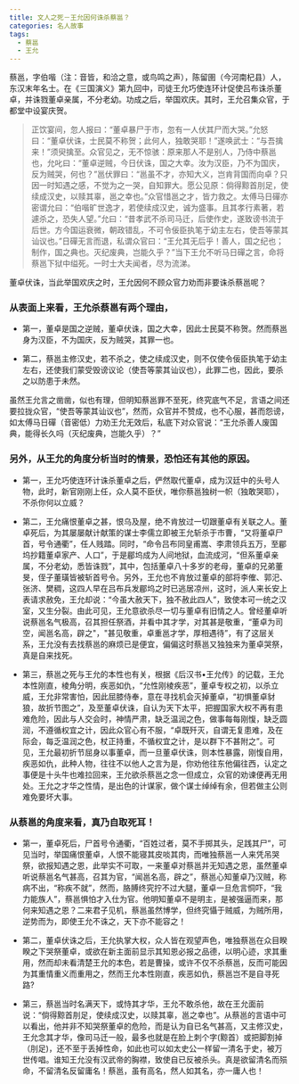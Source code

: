 ```yaml
---
title: 文人之死－王允因何诛杀蔡邕？
categories: 名人故事
tags: 
  - 蔡邕
  - 王允
---
```



蔡邕，字伯喈（注：音皆，和洽之意，或鸟鸣之声），陈留圉（今河南杞县）人，东汉末年名士。在《三国演义》第九回中，司徒王允巧使连环计促使吕布诛杀董卓，并诛戮董卓亲属，不分老幼。功成之后，举国欢庆。其时，王允召集众官，于都堂中设宴庆贺。

> 正饮宴间，忽人报曰：“董卓暴尸于市，忽有一人伏其尸而大哭。”允怒曰：“董卓伏诛，士民莫不称贺；此何人，独敢哭耶！”遂唤武士：“与吾擒来！”须臾擒至。众官见之，无不惊骇：原来那人不是别人，乃侍中蔡邕也，允叱曰：“董卓逆贼，今日伏诛，国之大幸。汝为汉臣，乃不为国庆，反为贼哭，何也？”邕伏罪曰：“邕虽不才，亦知大义，岂肯背国而向卓？只因一时知遇之感，不觉为之一哭，自知罪大。愿公见原：倘得黥首刖足，使续成汉史，以赎其辜，邕之幸也。”众官惜邕之才，皆力救之。太傅马日磾亦密谓允曰：“伯喈旷世逸才，若使续成汉史，诚为盛事。且其孝行素著，若遽杀之，恐失人望。”允曰：“昔孝武不杀司马迁，后使作史，遂致谤书流于后世。方今国运衰微，朝政错乱，不可令佞臣执笔于幼主左右，使吾等蒙其讪议也。”日磾无言而退，私谓众官曰：“王允其无后乎！善人，国之纪也；制作，国之典也。灭纪废典，岂能久乎？”当下王允不听马日磾之言，命将蔡邕下狱中缢死。一时士大夫闻者，尽为流涕。

董卓伏诛，当此举国欢庆之时，王允因何不顾众官力劝而非要诛杀蔡邕呢？

### 从表面上来看，王允杀蔡邕有两个理由，

- 第一，董卓是国之逆贼，董卓伏诛，国之大幸，因此士民莫不称贺。然而蔡邕身为汉臣，不为国庆，反为贼哭，其罪一也。

- 第二，蔡邕主修汉史，若不杀之，使之续成汉史，则不仅使令佞臣执笔于幼主左右，还使我们蒙受毁谤议论（使吾等蒙其讪议也），此罪二也，因此，要杀之以防患于未然。

虽然王允言之凿凿，似也有理，但明知蔡邕罪不至死，终究底气不足，言语之间还要拉拢众官，“使吾等蒙其讪议也”，然而，众官并不赞成，也不心服，甚而怨谤，如太傅马日磾（音密低）力劝王允无效后，私底下对众官说：“王允杀善人废国典，能得长久吗（灭纪废典，岂能久乎）？”

### 另外，从王允的角度分析当时的情景，恐怕还有其他的原因。

- 第一，王允巧使连环计诛杀董卓之后，俨然取代董卓，成为汉廷中的头号人物，此时，新官刚刚上任，众人莫不臣伏，唯你蔡邕独树一帜（独敢哭耶），不杀你何以立威？

- 第二，王允痛恨董卓之甚，恨乌及屋，绝不肯放过一切跟董卓有关联之人。董卓死后，为其屡屡献计献策的谋士李儒立即被王允斩杀于市曹，“又将董卓尸首，号令通衢”，任人贱踏。同时，“命令吕布同皇甫嵩、李肃领兵五万，至郿坞抄籍董卓家产、人口”，于是郿坞成为人间地狱，血流成河，“但系董卓亲属，不分老幼，悉皆诛戮”，其中，包括董卓八十多岁的老母，董卓的兄弟董旻，侄子董璜皆被斩首号令。另外，王允也不肯放过董卓的部将李傕、郭汜、张济、樊稠，这四人早在吕布兵发郿坞之时已逃居凉州，这时，派人来长安上表请求赦免，王允却说：“今虽大赦天下，独不赦此四人”，致使本可一统之汉室，又生分裂。由此可见，王允意欲杀尽一切与董卓有旧情之人。曾经董卓听说蔡邕名气极高，召其担任祭酒，并看中其才学，对其甚是敬重，“董卓为司空，闻邕名高，辟之"，"甚见敬重，卓重邕才学，厚相遇待”，有了这层关系，王允没有去找蔡邕的麻烦已是便宜，偏偏这时蔡邕又独独来为董卓哭祭，真是自来找死。

- 第三，蔡邕之死与王允的本性也有关，根据《后汉书•王允传》的记载，王允本性刚直，棱角分明，疾恶如仇，“允性刚棱疾恶”，董卓专权之初，以杀立威，王允非常害怕，因此屈膝侍奉，意在寻找机会灭掉董卓，“初惧董卓豺狼，故折节图之”，及至董卓伏诛，自认为天下太平，把握国家大权不再有患难危险，因此与人交会时，神情严肃，缺乏温润之色，做事每每刚愎，缺乏圆润，不遵循权宜之计，因此众官心有不服，“卓既歼灭，自谓无复患难，及在际会，每乏温润之色，杖正持重，不循权宜之计，是以群下不甚附之”。可见，王允最初折节屈身以事董卓，而一旦董卓伏诛，则本性暴露，刚愎自用，疾恶如仇，此种人物，往往不以他人之言为是，你劝他往东他偏往西，认定之事便是十头牛也难拉回来，王允欲杀蔡邕之念一但成立，众官的劝谏便再无用处。王允之才华之性情，是出色的计谋家，做个谋士绰绰有余，但若做主公则难免要坏大事。

### 从蔡邕的角度来看，真乃自取死耳！

- 第一，董卓死后，尸首号令通衢，“百姓过者，莫不手掷其头，足践其尸”，可见当时，举国痛恨董卓，人恨不能寝其皮啖其肉，而唯独蔡邕一人来凭吊哭祭，欲报知遇之恩，此举实不可取，一来董卓对蔡邕并无知遇之恩，虽然董卓听说蔡邕名气甚高，召其为官，“闻邕名高，辟之”，蔡邕心知董卓乃汉贼，称病不出，“称疾不就”，然而，胳膊终究拧不过大腿，董卓一旦危言恫吓，“我力能族人”，蔡邕惧怕才入仕为官。他明知董卓不是明主，是被强逼而来，那何来知遇之恩？二来君子见机，蔡邕虽然博学，但终究懾于贼威，为贼所用，逆势而为，即使王允不诛之，天下亦不能容之！

- 第二，董卓伏诛之后，王允执掌大权，众人皆在观望声色，唯独蔡邕在众目睽睽之下哭祭董卓，或欲在新主面前显示其知恩必报之品德，以明心迹，求其重用，然而却未看清楚王允的本色，若是曹操，或许不仅不杀蔡邕，反而可能因为其重情重义而重用之，然而王允本性刚直，疾恶如仇，蔡邕岂不是自寻死路?

- 第三，蔡邕当时名满天下，或恃其才华，王允不敢杀他，故在王允面前说：“倘得黥首刖足，使续成汉史，以赎其辜，邕之幸也”。从蔡邕的言语中可以看出，他并非不知哭祭董卓的危险，而是认为自已名气甚高，又主修汉史，王允念其才华，像司马迁一般，最多也就是在脸上刺个字(黥首）或把脚割掉（刖足)，还不至于丢掉性命，如此也可以如太史公一样留一清名于史，被万世传唱。谁知王允没有汉武帝的胸襟，致使自已反被杀头。真是欲留清名而殒命，不留清名反留庸名！蔡邕，虽有高名，然人如其名，亦一庸人也！

